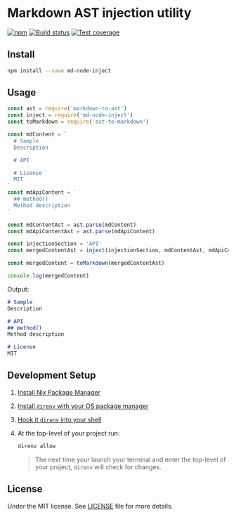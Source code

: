 # Markdown AST injection utility

[![npm](https://img.shields.io/npm/v/md-node-inject.svg)](https://www.npmjs.com/package/md-node-inject) [![Build status](https://gitlab.com/demsking/md-node-inject/badges/master/pipeline.svg)](https://gitlab.com/demsking/md-node-inject/pipelines) [![Test coverage](https://gitlab.com/demsking/md-node-inject/badges/master/coverage.svg)](https://gitlab.com/demsking/md-node-inject/pipelines)

## Install

```sh
npm install --save md-node-inject
```

## Usage

```javascript
const ast = require('markdown-to-ast')
const inject = require('md-node-inject')
const toMarkdown = require('ast-to-markdown')

const mdContent = `
  # Sample
  Description

  # API

  # License
  MIT
`
const mdApiContent = `
  ## method()
  Method description
`

const mdContentAst = ast.parse(mdContent)
const mdApiContentAst = ast.parse(mdApiContent)

const injectionSection = 'API'
const mergedContentAst = inject(injectionSection, mdContentAst, mdApiContentAst)

const mergedContent = toMarkdown(mergedContentAst)

console.log(mergedContent)
```
Output:
```markdown
# Sample
Description

# API
## method()
Method description

# License
MIT
```

## Development Setup

1. [Install Nix Package Manager](https://nixos.org/manual/nix/stable/installation/installing-binary.html)

2. [Install `direnv` with your OS package manager](https://direnv.net/docs/installation.html#from-system-packages)

3. [Hook it `direnv` into your shell](https://direnv.net/docs/hook.html)

4. At the top-level of your project run:

   ```sh
   direnv allow
   ```

   > The next time your launch your terminal and enter the top-level of your
   > project, `direnv` will check for changes.

## License

Under the MIT license. See [LICENSE](https://gitlab.com/demsking/md-node-inject/blob/master/LICENSE) file for more details.
